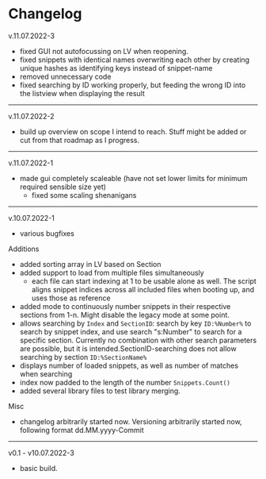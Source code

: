 # Changelog
v.11.07.2022-3
- fixed GUI not autofocussing on LV when reopening.
- fixed snippets with identical names overwriting each other by creating unique hashes as identifying keys instead of snippet-name
- removed unnecessary code
- fixed searching by ID working properly, but feeding the wrong ID into the listview when displaying the result




---
v.11.07.2022-2
- build up overview on scope I intend to reach. Stuff might be added or cut from that roadmap as I progress.
---
v.11.07.2022-1
- made gui completely scaleable (have not set lower limits for minimum required sensible size yet)
	- fixed some scaling shenanigans
---
v.10.07.2022-1
- various bugfixes

Additions
- added sorting array in LV based on Section
- added support to load from multiple files simultaneously
	- each file can start indexing at 1 to be usable alone as well. The script aligns snippet indices across all included files when booting up, and uses those as reference
- added mode to continuously number snippets in their respective sections from 1-n. Might disable the legacy mode at some point.
- allows searching by `Index` and `SectionID`: search by key `ID:%Number%` to search by snippet index, and use search "s:Number" to search for a specific section. Currently no combination with other search parameters are possible, but it is intended.SectionID-searching does not allow searching by section `ID:%SectionName%`
- displays number of loaded snippets, as well as number of matches when searching
- index now padded to the length of the number `Snippets.Count()`
- added several library files to test library merging.

Misc
- changelog arbitrarily started now. Versioning arbitrarily started now, following format dd.MM.yyyy-Commit


---

v0.1 - v10.07.2022-3
- basic build. 